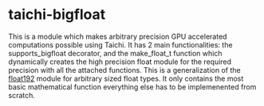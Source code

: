 # taichi-bigfloat
This is a module which makes arbitrary precision GPU accelerated computations possible using Taichi. It has 2 main functionalities: the supports_bigfloat decorator, and the make_float_t function which dynamically creates the high precision float module for the required precision with all the attached functions. This is a generalization of the [float192](https://github.com/balazs-szalai/taichi-float192) module for arbitrary sized float types. It only contains the most basic mathematical function everything else has to be implemenented from scratch. 
